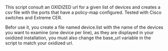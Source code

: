 This script consult an OXIDIZED url for a given list of devices and creates a csv file with the ports that have a policy-map configured. Tested with Cisco switches and Extreme CER.

Befor use it, you create a file named device.list with the name of the devices you want to examine (one device per line), as they are displayed in your oxidized installation, you must also change the base_url variable in the script to match your oxidized url.

